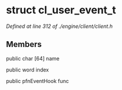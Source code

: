 # struct cl_user_event_t

*Defined at line 312 of ./engine/client/client.h*

## Members

public char [64] name

public word index

public pfnEventHook func



